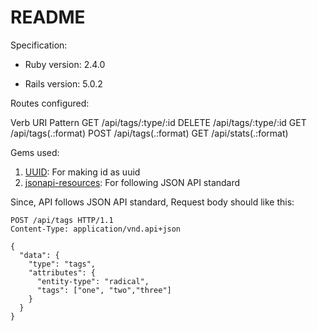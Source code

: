 # README

Specification:
* Ruby version: 2.4.0

* Rails version: 5.0.2

Routes configured:

Verb    URI Pattern
GET     /api/tags/:type/:id
DELETE  /api/tags/:type/:id
GET     /api/tags(.:format)
POST    /api/tags(.:format)
GET     /api/stats(.:format)

Gems used:

1. [UUID](https://github.com/fnando/ar-uuid): For making id as uuid
2. [jsonapi-resources](https://github.com/cerebris/jsonapi-resources): For following JSON API standard

Since, API follows JSON API standard, Request body should like this:

```
POST /api/tags HTTP/1.1
Content-Type: application/vnd.api+json

{
  "data": {
    "type": "tags",
    "attributes": {
      "entity-type": "radical",
      "tags": ["one", "two","three"]
    }
  }
}
```

